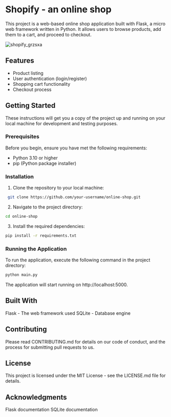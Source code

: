 # Shopify - an online shop

This project is a web-based online shop application built with Flask, a micro web framework written in Python. It allows users to browse products, add them to a cart, and proceed to checkout.

<img alt="shopify_grzsxa" src="https://github.com/ajaykumarn3000/Shopify/assets/104309385/59ee9a31-600a-4cca-9410-762d0563887c">

## Features

- Product listing
- User authentication (login/register)
- Shopping cart functionality
- Checkout process

## Getting Started

These instructions will get you a copy of the project up and running on your local machine for development and testing purposes.

### Prerequisites

Before you begin, ensure you have met the following requirements:

- Python 3.10 or higher
- pip (Python package installer)

### Installation

1. Clone the repository to your local machine:
  ```sh
   git clone https://github.com/your-username/online-shop.git
   ```

2. Navigate to the project directory:
  ```sh
  cd online-shop
  ```

3. Install the required dependencies:
  ```sh
  pip install -r requirements.txt
  ```

### Running the Application

To run the application, execute the following command in the project directory:
  ```sh
  python main.py
  ```

The application will start running on http://localhost:5000.

## Built With

Flask - The web framework used
SQLite - Database engine

## Contributing

Please read CONTRIBUTING.md for details on our code of conduct, and the process for submitting pull requests to us.

## License

This project is licensed under the MIT License - see the LICENSE.md file for details.

## Acknowledgments

Flask documentation
SQLite documentation

